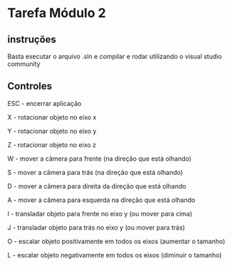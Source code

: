 # Tarefa Módulo 2
 
## instruções
 
Basta executar o arquivo .sln e compilar e rodar utilizando o visual studio community
 
## Controles
 
ESC - encerrar aplicação
 
X - rotacionar objeto no eixo x
 
Y - rotacionar objeto no eixo y
 
Z - rotacionar objeto no eixo z
 
W - mover a câmera para frente (na direção que está olhando)
 
S - mover a câmera para trás (na direção que está olhando)
 
D - mover a câmera para direita da direção que está olhando
 
A - mover a câmera para esquerda na direção que está olhando
 
I - transladar objeto para frente no eixo y (ou mover para cima)
 
J - transladar objeto para trás no eixo y (ou mover para trás)
 
O - escalar objeto positivamente em todos os eixos (aumentar o tamanho)
 
L - escalar objeto negativamente em todos os eixos (diminuir o tamanho)